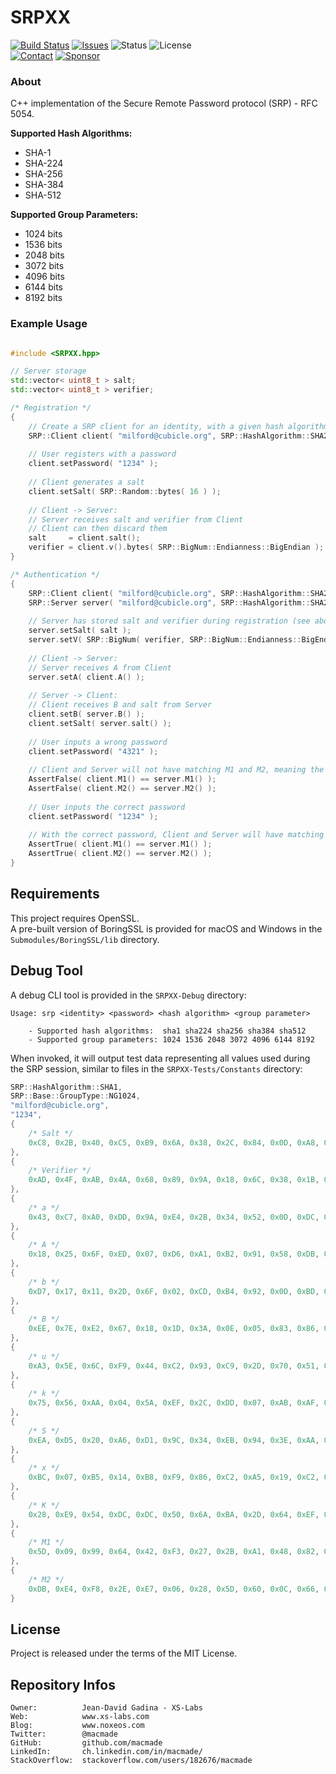 SRPXX
=====

[![Build Status](https://img.shields.io/github/actions/workflow/status/macmade/SRPXX/ci-mac.yaml?label=macOS&logo=apple)](https://github.com/macmade/SRPXX/actions/workflows/ci-mac.yaml)
[![Issues](http://img.shields.io/github/issues/macmade/SRPXX.svg?logo=github)](https://github.com/macmade/SRPXX/issues)
![Status](https://img.shields.io/badge/status-active-brightgreen.svg?logo=git)
![License](https://img.shields.io/badge/license-mit-brightgreen.svg?logo=open-source-initiative)  
[![Contact](https://img.shields.io/badge/follow-@macmade-blue.svg?logo=twitter&style=social)](https://twitter.com/macmade)
[![Sponsor](https://img.shields.io/badge/sponsor-macmade-pink.svg?logo=github-sponsors&style=social)](https://github.com/sponsors/macmade)

### About

C++ implementation of the Secure Remote Password protocol (SRP) - RFC 5054.

**Supported Hash Algorithms:**

 - SHA-1
 - SHA-224
 - SHA-256
 - SHA-384
 - SHA-512

**Supported Group Parameters:**

 - 1024 bits
 - 1536 bits
 - 2048 bits
 - 3072 bits
 - 4096 bits
 - 6144 bits
 - 8192 bits

### Example Usage

```cpp

#include <SRPXX.hpp>

// Server storage
std::vector< uint8_t > salt;
std::vector< uint8_t > verifier;

/* Registration */
{
    // Create a SRP client for an identity, with a given hash algorithm and group type
    SRP::Client client( "milford@cubicle.org", SRP::HashAlgorithm::SHA256, SRP::Client::GroupType::NG2048 );
    
    // User registers with a password
    client.setPassword( "1234" );
    
    // Client generates a salt
    client.setSalt( SRP::Random::bytes( 16 ) );
    
    // Client -> Server:
    // Server receives salt and verifier from Client
    // Client can then discard them
    salt     = client.salt();
    verifier = client.v().bytes( SRP::BigNum::Endianness::BigEndian );
}

/* Authentication */
{
    SRP::Client client( "milford@cubicle.org", SRP::HashAlgorithm::SHA256, SRP::Client::GroupType::NG2048 );
    SRP::Server server( "milford@cubicle.org", SRP::HashAlgorithm::SHA256, SRP::Client::GroupType::NG2048 );
    
    // Server has stored salt and verifier during registration (see above)
    server.setSalt( salt );
    server.setV( SRP::BigNum( verifier, SRP::BigNum::Endianness::BigEndian ) );
    
    // Client -> Server:
    // Server receives A from Client
    server.setA( client.A() );
    
    // Server -> Client:
    // Client receives B and salt from Server
    client.setB( server.B() );
    client.setSalt( server.salt() );
    
    // User inputs a wrong password
    client.setPassword( "4321" );
    
    // Client and Server will not have matching M1 and M2, meaning the authentication failed
    AssertFalse( client.M1() == server.M1() );
    AssertFalse( client.M2() == server.M2() );
    
    // User inputs the correct password
    client.setPassword( "1234" );
    
    // With the correct password, Client and Server will have matching M1 and M2, meaning the authentication was successful
    AssertTrue( client.M1() == server.M1() );
    AssertTrue( client.M2() == server.M2() );
}

```

Requirements
------------

This project requires OpenSSL.  
A pre-built version of BoringSSL is provided for macOS and Windows in the `Submodules/BoringSSL/lib` directory.

Debug Tool
----------

A debug CLI tool is provided in the `SRPXX-Debug` directory:

```
Usage: srp <identity> <password> <hash algorithm> <group parameter>

    - Supported hash algorithms:  sha1 sha224 sha256 sha384 sha512
    - Supported group parameters: 1024 1536 2048 3072 4096 6144 8192
```

When invoked, it will output test data representing all values used during the SRP session, similar to files in the `SRPXX-Tests/Constants` directory:

```cpp
SRP::HashAlgorithm::SHA1,
SRP::Base::GroupType::NG1024,
"milford@cubicle.org",
"1234",
{
    /* Salt */
    0xC8, 0x2B, 0x40, 0xC5, 0xB9, 0x6A, 0x38, 0x2C, 0x84, 0x0D, 0xA8, 0xD2, 0x04, 0x83, 0x8A, 0xAB, ...
},
{
    /* Verifier */
    0xAD, 0x4F, 0xAB, 0x4A, 0x68, 0x89, 0x9A, 0x18, 0x6C, 0x38, 0x1B, 0xC4, 0x20, 0x55, 0x02, 0xB3, ...
},
{
    /* a */
    0x43, 0xC7, 0xA0, 0xDD, 0x9A, 0xE4, 0x2B, 0x34, 0x52, 0x0D, 0xDC, 0xCE, 0xE8, 0x68, 0xB6, 0x8E, ...
},
{
    /* A */
    0x18, 0x25, 0x6F, 0xED, 0x07, 0xD6, 0xA1, 0xB2, 0x91, 0x58, 0xDB, 0xFC, 0x49, 0x2F, 0x23, 0xCC, ...
},
{
    /* b */
    0xD7, 0x17, 0x11, 0x2D, 0x6F, 0x02, 0xCD, 0xB4, 0x92, 0x0D, 0xBD, 0x42, 0x94, 0x15, 0xCA, 0xB0, ...
},
{
    /* B */
    0xEE, 0x7E, 0xE2, 0x67, 0x18, 0x1D, 0x3A, 0x0E, 0x05, 0x83, 0x86, 0x27, 0x78, 0x30, 0x18, 0xE2, ...
},
{
    /* u */
    0xA3, 0x5E, 0x6C, 0xF9, 0x44, 0xC2, 0x93, 0xC9, 0x2D, 0x70, 0x51, 0x77, 0xD9, 0xCF, 0x54, 0xD7, ...
},
{
    /* k */
    0x75, 0x56, 0xAA, 0x04, 0x5A, 0xEF, 0x2C, 0xDD, 0x07, 0xAB, 0xAF, 0x0F, 0x66, 0x5C, 0x3E, 0x81, ...
},
{
    /* S */
    0xEA, 0xD5, 0x20, 0xA6, 0xD1, 0x9C, 0x34, 0xEB, 0x94, 0x3E, 0xAA, 0x5E, 0x03, 0x51, 0xA7, 0x48, ...
},
{
    /* x */
    0xBC, 0x07, 0xB5, 0x14, 0xB8, 0xF9, 0x86, 0xC2, 0xA5, 0x19, 0xC2, 0x80, 0x99, 0x81, 0xB6, 0x90, ...
},
{
    /* K */
    0x28, 0xE9, 0x54, 0xDC, 0xDC, 0x50, 0x6A, 0xBA, 0x2D, 0x64, 0xEF, 0xB2, 0x04, 0xB0, 0xCC, 0x5D, ...
},
{
    /* M1 */
    0x5D, 0x09, 0x99, 0x64, 0x42, 0xF3, 0x27, 0x2B, 0xA1, 0x48, 0x82, 0x0C, 0xE7, 0x87, 0x8C, 0x36, ...
},
{
    /* M2 */
    0xDB, 0xE4, 0xF8, 0x2E, 0xE7, 0x06, 0x28, 0x5D, 0x60, 0x0C, 0x66, 0xB1, 0xA7, 0xD0, 0xB5, 0x53, ...
}
```


License
-------

Project is released under the terms of the MIT License.

Repository Infos
----------------

    Owner:          Jean-David Gadina - XS-Labs
    Web:            www.xs-labs.com
    Blog:           www.noxeos.com
    Twitter:        @macmade
    GitHub:         github.com/macmade
    LinkedIn:       ch.linkedin.com/in/macmade/
    StackOverflow:  stackoverflow.com/users/182676/macmade
